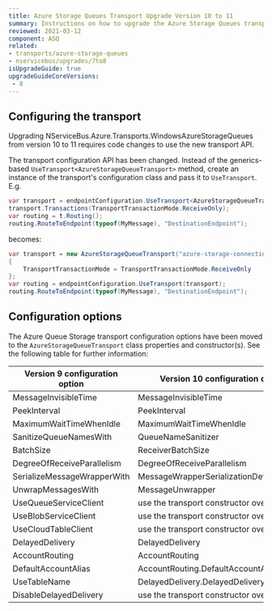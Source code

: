```yaml
---
title: Azure Storage Queues Transport Upgrade Version 10 to 11
summary: Instructions on how to upgrade the Azure Storage Queues transport from version 10 to 11.
reviewed: 2021-03-12
component: ASQ
related:
- transports/azure-storage-queues
- nservicebus/upgrades/7to8
isUpgradeGuide: true
upgradeGuideCoreVersions:
 - 8
---
```


## Configuring the transport

Upgrading NServiceBus.Azure.Transports.WindowsAzureStorageQueues from version 10 to 11 requires code changes to use the new transport API.

The transport configuration API has been changed. Instead of the generics-based `UseTransport<AzureStorageQueueTransport>` method, create an instance of the transport's configuration class and pass it to `UseTransport`. E.g.

```csharp
var transport = endpointConfiguration.UseTransport<AzureStorageQueueTransport>();
transport.Transactions(TransportTransactionMode.ReceiveOnly);
var routing = t.Routing();
routing.RouteToEndpoint(typeof(MyMessage), "DestinationEndpoint");
```

becomes:

```csharp
var transport = new AzureStorageQueueTransport("azure-storage-connection-string")
{
    TransportTransactionMode = TransportTransactionMode.ReceiveOnly
};
var routing = endpointConfiguration.UseTransport(transport);
routing.RouteToEndpoint(typeof(MyMessage), "DestinationEndpoint");
```

## Configuration options

The Azure Queue Storage transport configuration options have been moved to the `AzureStorageQueueTransport` class properties and constructor(s). See the following table for further information:

| Version 9 configuration option                        | Version 10 configuration option          |
| ----------------------------------------------------- | -----------------------------------------|
| MessageInvisibleTime                                  | MessageInvisibleTime                     |
| PeekInterval                                          | PeekInterval                             |
| MaximumWaitTimeWhenIdle                               | MaximumWaitTimeWhenIdle                  |
| SanitizeQueueNamesWith                                | QueueNameSanitizer                       |
| BatchSize                                             | ReceiverBatchSize                        |
| DegreeOfReceiveParallelism                            | DegreeOfReceiveParallelism               |
| SerializeMessageWrapperWith<TSerializationDefinition> | MessageWrapperSerializationDefinition    |
| UnwrapMessagesWith                                    | MessageUnwrapper                         |
| UseQueueServiceClient                                 | use the transport constructor overload   |
| UseBlobServiceClient                                  | use the transport constructor overload   |
| UseCloudTableClient                                   | use the transport constructor overload   |
| DelayedDelivery                                       | DelayedDelivery                          |
| AccountRouting                                        | AccountRouting                           |
| DefaultAccountAlias                                   | AccountRouting.DefaultAccountAlias       |
| UseTableName                                          | DelayedDelivery.DelayedDeliveryTableName |
| DisableDelayedDelivery                                | use the transport constructor overload   |